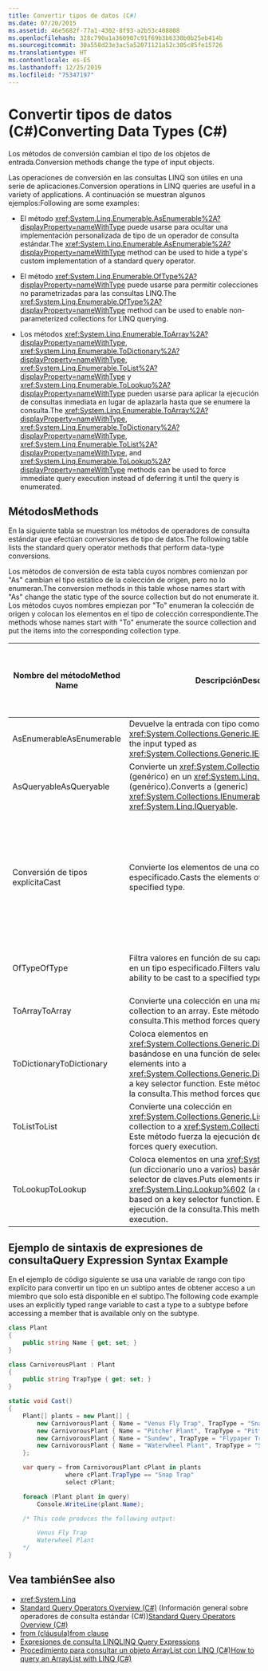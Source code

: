 ```yaml
---
title: Convertir tipos de datos (C#)
ms.date: 07/20/2015
ms.assetid: 46e5682f-77a1-4302-8f93-a2b53c408808
ms.openlocfilehash: 328c790a1a360907c91f69b3b6330b0b25eb414b
ms.sourcegitcommit: 30a558d23e3ac5a52071121a52c305c85fe15726
ms.translationtype: HT
ms.contentlocale: es-ES
ms.lasthandoff: 12/25/2019
ms.locfileid: "75347197"
---
```

# <a name="converting-data-types-c"></a><span data-ttu-id="1ac53-102">Convertir tipos de datos (C#)</span><span class="sxs-lookup"><span data-stu-id="1ac53-102">Converting Data Types (C#)</span></span>
<span data-ttu-id="1ac53-103">Los métodos de conversión cambian el tipo de los objetos de entrada.</span><span class="sxs-lookup"><span data-stu-id="1ac53-103">Conversion methods change the type of input objects.</span></span>

 <span data-ttu-id="1ac53-104">Las operaciones de conversión en las consultas LINQ son útiles en una serie de aplicaciones.</span><span class="sxs-lookup"><span data-stu-id="1ac53-104">Conversion operations in LINQ queries are useful in a variety of applications.</span></span> <span data-ttu-id="1ac53-105">A continuación se muestran algunos ejemplos:</span><span class="sxs-lookup"><span data-stu-id="1ac53-105">Following are some examples:</span></span>

- <span data-ttu-id="1ac53-106">El método <xref:System.Linq.Enumerable.AsEnumerable%2A?displayProperty=nameWithType> puede usarse para ocultar una implementación personalizada de tipo de un operador de consulta estándar.</span><span class="sxs-lookup"><span data-stu-id="1ac53-106">The <xref:System.Linq.Enumerable.AsEnumerable%2A?displayProperty=nameWithType> method can be used to hide a type's custom implementation of a standard query operator.</span></span>

- <span data-ttu-id="1ac53-107">El método <xref:System.Linq.Enumerable.OfType%2A?displayProperty=nameWithType> puede usarse para permitir colecciones no parametrizadas para las consultas LINQ.</span><span class="sxs-lookup"><span data-stu-id="1ac53-107">The <xref:System.Linq.Enumerable.OfType%2A?displayProperty=nameWithType> method can be used to enable non-parameterized collections for LINQ querying.</span></span>

- <span data-ttu-id="1ac53-108">Los métodos <xref:System.Linq.Enumerable.ToArray%2A?displayProperty=nameWithType>, <xref:System.Linq.Enumerable.ToDictionary%2A?displayProperty=nameWithType>, <xref:System.Linq.Enumerable.ToList%2A?displayProperty=nameWithType> y <xref:System.Linq.Enumerable.ToLookup%2A?displayProperty=nameWithType> pueden usarse para aplicar la ejecución de consultas inmediata en lugar de aplazarla hasta que se enumere la consulta.</span><span class="sxs-lookup"><span data-stu-id="1ac53-108">The <xref:System.Linq.Enumerable.ToArray%2A?displayProperty=nameWithType>, <xref:System.Linq.Enumerable.ToDictionary%2A?displayProperty=nameWithType>, <xref:System.Linq.Enumerable.ToList%2A?displayProperty=nameWithType>, and <xref:System.Linq.Enumerable.ToLookup%2A?displayProperty=nameWithType> methods can be used to force immediate query execution instead of deferring it until the query is enumerated.</span></span>

## <a name="methods"></a><span data-ttu-id="1ac53-109">Métodos</span><span class="sxs-lookup"><span data-stu-id="1ac53-109">Methods</span></span>
 <span data-ttu-id="1ac53-110">En la siguiente tabla se muestran los métodos de operadores de consulta estándar que efectúan conversiones de tipo de datos.</span><span class="sxs-lookup"><span data-stu-id="1ac53-110">The following table lists the standard query operator methods that perform data-type conversions.</span></span>

 <span data-ttu-id="1ac53-111">Los métodos de conversión de esta tabla cuyos nombres comienzan por "As" cambian el tipo estático de la colección de origen, pero no lo enumeran.</span><span class="sxs-lookup"><span data-stu-id="1ac53-111">The conversion methods in this table whose names start with "As" change the static type of the source collection but do not enumerate it.</span></span> <span data-ttu-id="1ac53-112">Los métodos cuyos nombres empiezan por "To" enumeran la colección de origen y colocan los elementos en el tipo de colección correspondiente.</span><span class="sxs-lookup"><span data-stu-id="1ac53-112">The methods whose names start with "To" enumerate the source collection and put the items into the corresponding collection type.</span></span>

|<span data-ttu-id="1ac53-113">Nombre del método</span><span class="sxs-lookup"><span data-stu-id="1ac53-113">Method Name</span></span>|<span data-ttu-id="1ac53-114">Descripción</span><span class="sxs-lookup"><span data-stu-id="1ac53-114">Description</span></span>|<span data-ttu-id="1ac53-115">Sintaxis de la expresión de consulta de C#</span><span class="sxs-lookup"><span data-stu-id="1ac53-115">C# Query Expression Syntax</span></span>|<span data-ttu-id="1ac53-116">Más información</span><span class="sxs-lookup"><span data-stu-id="1ac53-116">More Information</span></span>|
|-----------------|-----------------|---------------------------------|----------------------|
|<span data-ttu-id="1ac53-117">AsEnumerable</span><span class="sxs-lookup"><span data-stu-id="1ac53-117">AsEnumerable</span></span>|<span data-ttu-id="1ac53-118">Devuelve la entrada con tipo como <xref:System.Collections.Generic.IEnumerable%601>.</span><span class="sxs-lookup"><span data-stu-id="1ac53-118">Returns the input typed as <xref:System.Collections.Generic.IEnumerable%601>.</span></span>|<span data-ttu-id="1ac53-119">No es aplicable.</span><span class="sxs-lookup"><span data-stu-id="1ac53-119">Not applicable.</span></span>|<xref:System.Linq.Enumerable.AsEnumerable%2A?displayProperty=nameWithType>|
|<span data-ttu-id="1ac53-120">AsQueryable</span><span class="sxs-lookup"><span data-stu-id="1ac53-120">AsQueryable</span></span>|<span data-ttu-id="1ac53-121">Convierte un <xref:System.Collections.IEnumerable> (genérico) en un <xref:System.Linq.IQueryable> (genérico).</span><span class="sxs-lookup"><span data-stu-id="1ac53-121">Converts a (generic) <xref:System.Collections.IEnumerable> to a (generic) <xref:System.Linq.IQueryable>.</span></span>|<span data-ttu-id="1ac53-122">No es aplicable.</span><span class="sxs-lookup"><span data-stu-id="1ac53-122">Not applicable.</span></span>|<xref:System.Linq.Queryable.AsQueryable%2A?displayProperty=nameWithType>|
|<span data-ttu-id="1ac53-123">Conversión de tipos explícita</span><span class="sxs-lookup"><span data-stu-id="1ac53-123">Cast</span></span>|<span data-ttu-id="1ac53-124">Convierte los elementos de una colección en un tipo especificado.</span><span class="sxs-lookup"><span data-stu-id="1ac53-124">Casts the elements of a collection to a specified type.</span></span>|<span data-ttu-id="1ac53-125">Use una variable de rango con tipo explícito.</span><span class="sxs-lookup"><span data-stu-id="1ac53-125">Use an explicitly typed range variable.</span></span> <span data-ttu-id="1ac53-126">Por ejemplo:</span><span class="sxs-lookup"><span data-stu-id="1ac53-126">For example:</span></span><br /><br /> `from string str in words`|<xref:System.Linq.Enumerable.Cast%2A?displayProperty=nameWithType><br /><br /> <xref:System.Linq.Queryable.Cast%2A?displayProperty=nameWithType>|
|<span data-ttu-id="1ac53-127">OfType</span><span class="sxs-lookup"><span data-stu-id="1ac53-127">OfType</span></span>|<span data-ttu-id="1ac53-128">Filtra valores en función de su capacidad para convertirse en un tipo especificado.</span><span class="sxs-lookup"><span data-stu-id="1ac53-128">Filters values, depending on their ability to be cast to a specified type.</span></span>|<span data-ttu-id="1ac53-129">No es aplicable.</span><span class="sxs-lookup"><span data-stu-id="1ac53-129">Not applicable.</span></span>|<xref:System.Linq.Enumerable.OfType%2A?displayProperty=nameWithType><br /><br /> <xref:System.Linq.Queryable.OfType%2A?displayProperty=nameWithType>|
|<span data-ttu-id="1ac53-130">ToArray</span><span class="sxs-lookup"><span data-stu-id="1ac53-130">ToArray</span></span>|<span data-ttu-id="1ac53-131">Convierte una colección en una matriz.</span><span class="sxs-lookup"><span data-stu-id="1ac53-131">Converts a collection to an array.</span></span> <span data-ttu-id="1ac53-132">Este método fuerza la ejecución de la consulta.</span><span class="sxs-lookup"><span data-stu-id="1ac53-132">This method forces query execution.</span></span>|<span data-ttu-id="1ac53-133">No es aplicable.</span><span class="sxs-lookup"><span data-stu-id="1ac53-133">Not applicable.</span></span>|<xref:System.Linq.Enumerable.ToArray%2A?displayProperty=nameWithType>|
|<span data-ttu-id="1ac53-134">ToDictionary</span><span class="sxs-lookup"><span data-stu-id="1ac53-134">ToDictionary</span></span>|<span data-ttu-id="1ac53-135">Coloca elementos en <xref:System.Collections.Generic.Dictionary%602> basándose en una función de selector de claves.</span><span class="sxs-lookup"><span data-stu-id="1ac53-135">Puts elements into a <xref:System.Collections.Generic.Dictionary%602> based on a key selector function.</span></span> <span data-ttu-id="1ac53-136">Este método fuerza la ejecución de la consulta.</span><span class="sxs-lookup"><span data-stu-id="1ac53-136">This method forces query execution.</span></span>|<span data-ttu-id="1ac53-137">No es aplicable.</span><span class="sxs-lookup"><span data-stu-id="1ac53-137">Not applicable.</span></span>|<xref:System.Linq.Enumerable.ToDictionary%2A?displayProperty=nameWithType>|
|<span data-ttu-id="1ac53-138">ToList</span><span class="sxs-lookup"><span data-stu-id="1ac53-138">ToList</span></span>|<span data-ttu-id="1ac53-139">Convierte una colección en <xref:System.Collections.Generic.List%601>.</span><span class="sxs-lookup"><span data-stu-id="1ac53-139">Converts a collection to a <xref:System.Collections.Generic.List%601>.</span></span> <span data-ttu-id="1ac53-140">Este método fuerza la ejecución de la consulta.</span><span class="sxs-lookup"><span data-stu-id="1ac53-140">This method forces query execution.</span></span>|<span data-ttu-id="1ac53-141">No es aplicable.</span><span class="sxs-lookup"><span data-stu-id="1ac53-141">Not applicable.</span></span>|<xref:System.Linq.Enumerable.ToList%2A?displayProperty=nameWithType>|
|<span data-ttu-id="1ac53-142">ToLookup</span><span class="sxs-lookup"><span data-stu-id="1ac53-142">ToLookup</span></span>|<span data-ttu-id="1ac53-143">Coloca elementos en una <xref:System.Linq.Lookup%602> (un diccionario uno a varios) basándose en una función de selector de claves.</span><span class="sxs-lookup"><span data-stu-id="1ac53-143">Puts elements into a <xref:System.Linq.Lookup%602> (a one-to-many dictionary) based on a key selector function.</span></span> <span data-ttu-id="1ac53-144">Este método fuerza la ejecución de la consulta.</span><span class="sxs-lookup"><span data-stu-id="1ac53-144">This method forces query execution.</span></span>|<span data-ttu-id="1ac53-145">No es aplicable.</span><span class="sxs-lookup"><span data-stu-id="1ac53-145">Not applicable.</span></span>|<xref:System.Linq.Enumerable.ToLookup%2A?displayProperty=nameWithType>|

## <a name="query-expression-syntax-example"></a><span data-ttu-id="1ac53-146">Ejemplo de sintaxis de expresiones de consulta</span><span class="sxs-lookup"><span data-stu-id="1ac53-146">Query Expression Syntax Example</span></span>

<span data-ttu-id="1ac53-147">En el ejemplo de código siguiente se usa una variable de rango con tipo explícito para convertir un tipo en un subtipo antes de obtener acceso a un miembro que solo está disponible en el subtipo.</span><span class="sxs-lookup"><span data-stu-id="1ac53-147">The following code example uses an explicitly typed range variable to cast a type to a subtype before accessing a member that is available only on the subtype.</span></span>

```csharp
class Plant
{
    public string Name { get; set; }
}

class CarnivorousPlant : Plant
{
    public string TrapType { get; set; }
}

static void Cast()
{
    Plant[] plants = new Plant[] {
        new CarnivorousPlant { Name = "Venus Fly Trap", TrapType = "Snap Trap" },
        new CarnivorousPlant { Name = "Pitcher Plant", TrapType = "Pitfall Trap" },
        new CarnivorousPlant { Name = "Sundew", TrapType = "Flypaper Trap" },
        new CarnivorousPlant { Name = "Waterwheel Plant", TrapType = "Snap Trap" }
    };

    var query = from CarnivorousPlant cPlant in plants
                where cPlant.TrapType == "Snap Trap"
                select cPlant;

    foreach (Plant plant in query)
        Console.WriteLine(plant.Name);

    /* This code produces the following output:

        Venus Fly Trap
        Waterwheel Plant
    */
}
```

## <a name="see-also"></a><span data-ttu-id="1ac53-148">Vea también</span><span class="sxs-lookup"><span data-stu-id="1ac53-148">See also</span></span>

- <xref:System.Linq>
- <span data-ttu-id="1ac53-149">[Standard Query Operators Overview (C#)](./standard-query-operators-overview.md) (Información general sobre operadores de consulta estándar (C#))</span><span class="sxs-lookup"><span data-stu-id="1ac53-149">[Standard Query Operators Overview (C#)](./standard-query-operators-overview.md)</span></span>
- [<span data-ttu-id="1ac53-150">from (cláusula)</span><span class="sxs-lookup"><span data-stu-id="1ac53-150">from clause</span></span>](../../../language-reference/keywords/from-clause.md)
- [<span data-ttu-id="1ac53-151">Expresiones de consulta LINQ</span><span class="sxs-lookup"><span data-stu-id="1ac53-151">LINQ Query Expressions</span></span>](../../../linq/index.md)
- [<span data-ttu-id="1ac53-152">Procedimiento para consultar un objeto ArrayList con LINQ (C#)</span><span class="sxs-lookup"><span data-stu-id="1ac53-152">How to query an ArrayList with LINQ (C#)</span></span>](./how-to-query-an-arraylist-with-linq.md)
